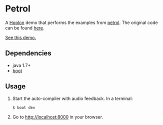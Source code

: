 # Petrol

A [Hoplon][5] demo that performs the examples from [petrol][3].
The original code can be found [here][4].

[See this demo.](http://hoplon.github.io/demos/petrol/)

## Dependencies

- java 1.7+
- [boot][1]

## Usage

1. Start the auto-compiler with audio feedback. In a terminal:

    ```bash
    $ boot dev
    ```

2. Go to [http://localhost:8000][2] in your browser.

[1]: http://boot-clj.com
[2]: http://localhost:8000
[3]: https://github.com/krisajenkins/petrol
[4]: https://github.com/krisajenkins/petrol/tree/master/examples
[5]: https://hoplon.io
